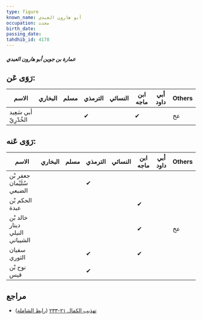 ```yaml
---
type: figure
known_name: أبو هارون العبدي
occupation: محدث
birth_date:
passing_date:
tahdhib_id: 4178
---
```

##### عمارة بن جوين أبو هارون العبدي

## رَوَى عَن:
| الاسم                 | البخاري | مسلم | الترمذي | النسائي | ابن ماجه | أبي داود | Others |
| --------------------- | ------- | ---- | ------- | ------- | -------- | -------- | ------ |
| أبي سَعِيد الخُدْرِيّ |         |      | ✔       |         | ✔        |          | عخ     |
## رَوَى عَنه:
| الاسم                          | البخاري | مسلم | الترمذي | النسائي | ابن ماجه | أبي داود | Others |
| ------------------------------ | ------- | ---- | ------- | ------- | -------- | -------- | ------ |
| جعفر بْن سُلَيْمان الضبعي      |         |      | ✔       |         |          |          |        |
| الحكم بْن عبدة                 |         |      |         |         | ✔        |          |        |
| خالد بْن دينار النيلي الشيباني |         |      |         |         | ✔        |          | عخ     |
| سفيان الثوري                   |         |      | ✔       |         | ✔        |          |        |
| نوح بْن قيس                    |         |      | ✔       |         |          |          |        |
## مراجع
- [تهذيب الكمال ٢١-٢٣٣](obsidian://open?vault=Tahdhib-al-Kamal&file=Figures/٤١٧٨-عمارة%20بن%20جوين%20أبو%20هارون%20العبدي) ([رابط الشاملة](https://shamela.ws/book/3722/10880))